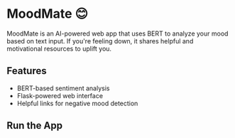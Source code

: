 # MoodMate 😊

MoodMate is an AI-powered web app that uses BERT to analyze your mood based on text input. If you're feeling down, it shares helpful and motivational resources to uplift you.

## Features
- BERT-based sentiment analysis
- Flask-powered web interface
- Helpful links for negative mood detection

## Run the App

